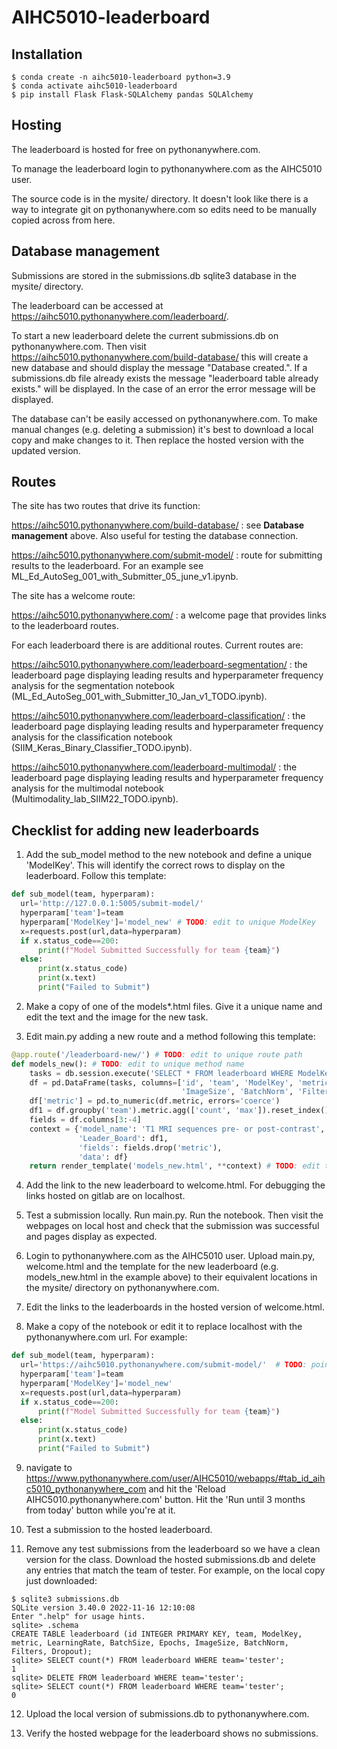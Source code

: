 # AIHC5010-leaderboard

## Installation

```commandline
$ conda create -n aihc5010-leaderboard python=3.9
$ conda activate aihc5010-leaderboard
$ pip install Flask Flask-SQLAlchemy pandas SQLAlchemy 
```


## Hosting
The leaderboard is hosted for free on pythonanywhere.com.

To manage the leaderboard login to pythonanywhere.com as the AIHC5010 user.

The source code is in the mysite/ directory. It doesn't look like there is a way
to integrate git on pythonanywhere.com so edits need to be manually copied across from here.


## Database management
Submissions are stored in the submissions.db sqlite3 database in the mysite/ directory.

The leaderboard can be accessed at https://aihc5010.pythonanywhere.com/leaderboard/.

To start a new leaderboard delete the current submissions.db on pythonanywhere.com. Then visit 
https://aihc5010.pythonanywhere.com/build-database/ this will create a new database and should display the message 
"Database created.". If a submissions.db file already exists the message "leaderboard table already exists." will be 
displayed. In the case of an error the error message will be displayed.

The database can't be easily accessed on pythonanywhere.com.  To make manual changes (e.g. deleting a submission) it's 
best to download a local copy and make changes to it. Then replace the hosted version with the updated 
version.


## Routes
The site has two routes that drive its function:

https://aihc5010.pythonanywhere.com/build-database/ : see **Database management** above. Also useful for testing the 
database connection.

https://aihc5010.pythonanywhere.com/submit-model/ : route for submitting results to the leaderboard. For an example see 
ML_Ed_AutoSeg_001_with_Submitter_05_june_v1.ipynb.

The site has a welcome route:

https://aihc5010.pythonanywhere.com/ : a welcome page that provides links to the leaderboard routes.

For each leaderboard there is are additional routes. Current routes are:

https://aihc5010.pythonanywhere.com/leaderboard-segmentation/ : the leaderboard page displaying leading results and hyperparameter 
frequency analysis for the segmentation notebook (ML_Ed_AutoSeg_001_with_Submitter_10_Jan_v1_TODO.ipynb).

https://aihc5010.pythonanywhere.com/leaderboard-classification/ : the leaderboard page displaying leading results and hyperparameter 
frequency analysis for the classification notebook (SIIM_Keras_Binary_Classifier_TODO.ipynb).

https://aihc5010.pythonanywhere.com/leaderboard-multimodal/ : the leaderboard page displaying leading results and hyperparameter 
frequency analysis for the multimodal notebook (Multimodality_lab_SIIM22_TODO.ipynb).

## Checklist for adding new leaderboards

1. Add the sub_model method to the new notebook and define a unique 'ModelKey'. This will identify the correct rows to display on the leaderboard. Follow this template:

```python
def sub_model(team, hyperparam):
  url='http://127.0.0.1:5005/submit-model/'
  hyperparam['team']=team
  hyperparam['ModelKey']='model_new' # TODO: edit to unique ModelKey
  x=requests.post(url,data=hyperparam)
  if x.status_code==200:
      print(f"Model Submitted Successfully for team {team}")
  else:
      print(x.status_code)
      print(x.text)
      print("Failed to Submit")
```

2. Make a copy of one of the models*.html files. Give it a unique name and edit the text and the image for the new task.

3. Edit main.py adding a new route and a method following this template:

```python
@app.route('/leaderboard-new/') # TODO: edit to unique route path
def models_new(): # TODO: edit to unique method name
    tasks = db.session.execute('SELECT * FROM leaderboard WHERE ModelKey=="new_model"') # TODO: edit to the 'ModelKey' chosen in step 1.
    df = pd.DataFrame(tasks, columns=['id', 'team', 'ModelKey', 'metric', 'LearningRate', 'BatchSize', 'Epochs',
                                      'ImageSize', 'BatchNorm', 'Filters', 'Dropout'])
    df['metric'] = pd.to_numeric(df.metric, errors='coerce')
    df1 = df.groupby('team').metric.agg(['count', 'max']).reset_index().sort_values('max', ascending=False)
    fields = df.columns[3:-4]
    context = {'model_name': 'T1 MRI sequences pre- or post-contrast',
               'Leader_Board': df1,
               'fields': fields.drop('metric'),
               'data': df}
    return render_template('models_new.html', **context) # TODO: edit to point to new template created in step 2
```

4. Add the link to the new leaderboard to welcome.html. For debugging the links hosted on gitlab are on localhost.

5. Test a submission locally. Run main.py. Run the notebook. Then visit the webpages on local host and check that the submission was successful and pages display as expected.

6. Login to pythonanywhere.com as the AIHC5010 user. Upload main.py, welcome.html and the template for the new leaderboard (e.g. models_new.html in the example above) to their equivalent locations in the mysite/ directory on pythonanywhere.com.

7. Edit the links to the leaderboards in the hosted version of welcome.html.

8. Make a copy of the notebook or edit it to replace localhost with the pythonanywhere.com url. For example:

```python
def sub_model(team, hyperparam):
  url='https://aihc5010.pythonanywhere.com/submit-model/'  # TODO: point to aihc5010.pythonanywhere.com
  hyperparam['team']=team
  hyperparam['ModelKey']='model_new'
  x=requests.post(url,data=hyperparam)
  if x.status_code==200:
      print(f"Model Submitted Successfully for team {team}")
  else:
      print(x.status_code)
      print(x.text)
      print("Failed to Submit")
```
9. navigate to https://www.pythonanywhere.com/user/AIHC5010/webapps/#tab_id_aihc5010_pythonanywhere_com and hit the 'Reload AIHC5010.pythonanywhere.com' button. Hit the 'Run until 3 months from today' button while you're at it.
   
10. Test a submission to the hosted leaderboard.

11. Remove any test submissions from the leaderboard so we have a clean version for the class. Download the hosted submissions.db and delete any entries that match the team of tester. For example, on the local copy just downloaded:

```commandline
$ sqlite3 submissions.db
SQLite version 3.40.0 2022-11-16 12:10:08
Enter ".help" for usage hints.
sqlite> .schema
CREATE TABLE leaderboard (id INTEGER PRIMARY KEY, team, ModelKey, metric, LearningRate, BatchSize, Epochs, ImageSize, BatchNorm, Filters, Dropout);
sqlite> SELECT count(*) FROM leaderboard WHERE team='tester';
1
sqlite> DELETE FROM leaderboard WHERE team='tester';
sqlite> SELECT count(*) FROM leaderboard WHERE team='tester';
0
```

12. Upload the local version of submissions.db to pythonanywhere.com.

13. Verify the hosted webpage for the leaderboard shows no submissions.